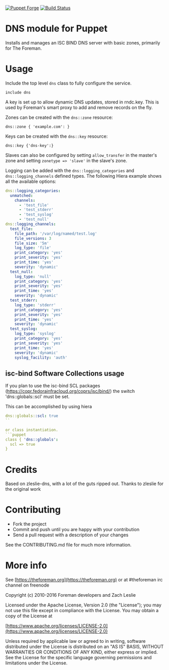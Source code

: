 [![Puppet Forge](https://img.shields.io/puppetforge/v/theforeman/dns.svg)](https://forge.puppetlabs.com/theforeman/dns)
[![Build Status](https://travis-ci.org/theforeman/puppet-dns.svg?branch=master)](https://travis-ci.org/theforeman/puppet-dns)

# DNS module for Puppet

Installs and manages an ISC BIND DNS server with basic zones, primarily for The
Foreman.

# Usage

Include the top level `dns` class to fully configure the service.

```puppet
include dns
```

A key is set up to allow dynamic DNS updates, stored in rndc.key.  This is used
by Foreman's smart proxy to add and remove records on the fly.

Zones can be created with the `dns::zone` resource:

```puppet
dns::zone { 'example.com': }
```

Keys can be created with the `dns::key` resource:

```puppet
dns::key {'dns-key':}
```

Slaves can also be configured by setting `allow_transfer` in the master's zone
and setting `zonetype => 'slave'` in the slave's zone.

Logging can be added with the `dns::logging_categories` and `dns::logging_channels` defined types.  The following Hiera example shows all the available options:

```yaml
dns::logging_categories:
  unmatched:
    channels:
      - 'test_file'
      - 'test_stderr'
      - 'test_syslog'
      - 'test_null'
dns::logging_channels:
  test_file:
    file_path: '/var/log/named/test.log'
    file_versions: 3
    file_size: '5m'
    log_type: 'file'
    print_category: 'yes'
    print_severity: 'yes'
    print_time: 'yes'
    severity: 'dynamic'
  test_null:
    log_type: 'null'
    print_category: 'yes'
    print_severity: 'yes'
    print_time: 'yes'
    severity: 'dynamic'
  test_stderr:
    log_type: 'stderr'
    print_category: 'yes'
    print_severity: 'yes'
    print_time: 'yes'
    severity: 'dynamic'
  test_syslog:
    log_type: 'syslog'
    print_category: 'yes'
    print_severity: 'yes'
    print_time: 'yes'
    severity: 'dynamic'
    syslog_facility: 'auth'
```

## isc-bind Software Collections usage
If you plan to use the isc-bind SCL packages (https://copr.fedorainfracloud.org/coprs/isc/bind/) the switch 'dns::globals::scl'
must be set.

This can be accomplished by using hiera
```yaml
dns::globals::scl: true
``

or class instantiation.
```puppet
class { 'dns::globals':
  scl => true
}
```

# Credits

Based on zleslie-dns, with a lot of the guts ripped out. Thanks
to zleslie for the original work

# Contributing

* Fork the project
* Commit and push until you are happy with your contribution
* Send a pull request with a description of your changes

See the CONTRIBUTING.md file for much more information.

# More info

See [https://theforeman.org](https://theforeman.org) or at #theforeman irc channel on freenode

Copyright (c) 2010-2016 Foreman developers and Zach Leslie

Licensed under the Apache License, Version 2.0 (the "License");
you may not use this file except in compliance with the License.
You may obtain a copy of the License at

[https://www.apache.org/licenses/LICENSE-2.0](https://www.apache.org/licenses/LICENSE-2.0)

Unless required by applicable law or agreed to in writing, software
distributed under the License is distributed on an "AS IS" BASIS,
WITHOUT WARRANTIES OR CONDITIONS OF ANY KIND, either express or implied.
See the License for the specific language governing permissions and
limitations under the License.
